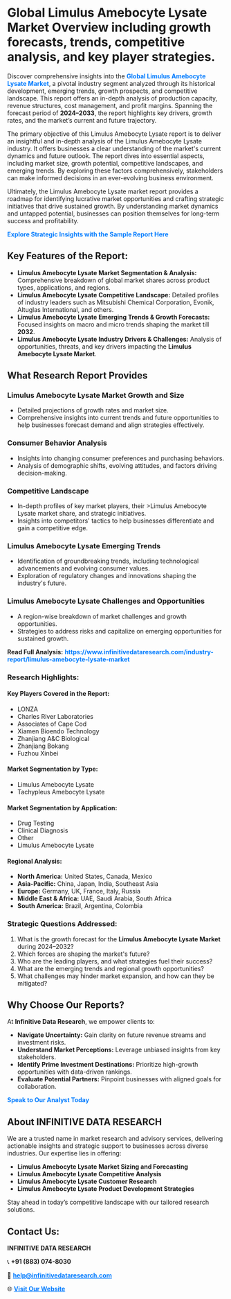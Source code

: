<h1>Global Limulus Amebocyte Lysate Market Overview including growth forecasts, trends, competitive analysis, and key player strategies.</h1>
<p>
Discover comprehensive insights into the 
<a href="https://www.infinitivedataresearch.com/industry-report/limulus-amebocyte-lysate-market" rel="dofollow" style="color: #007BFF; text-decoration: none;"><strong>Global Limulus Amebocyte Lysate Market</strong></a>, a pivotal industry segment analyzed through its historical development, emerging trends, growth prospects, and competitive landscape. This report offers an in-depth analysis of production capacity, revenue structures, cost management, and profit margins. Spanning the forecast period of <strong>2024–2033</strong>, the report highlights key drivers, growth rates, and the market’s current and future trajectory.
</p>
<p>
The primary objective of this Limulus Amebocyte Lysate report is to deliver an insightful and in-depth analysis of the Limulus Amebocyte Lysate industry. It offers businesses a clear understanding of the market's current dynamics and future outlook. The report dives into essential aspects, including market size, growth potential, competitive landscapes, and emerging trends. By exploring these factors comprehensively, stakeholders can make informed decisions in an ever-evolving business environment.
</p>
<p>
Ultimately, the Limulus Amebocyte Lysate market report provides a roadmap for identifying lucrative market opportunities and crafting strategic initiatives that drive sustained growth. By understanding market dynamics and untapped potential, businesses can position themselves for long-term success and profitability.
</p>
<p>
<a href="https://www.infinitivedataresearch.com/request-sample/reportId=103446" style="color: #007BFF; text-decoration: none;"><strong>Explore Strategic Insights with the Sample Report Here</strong></a>
</p>

<h2>Key Features of the Report:</h2>
<ul>
<li><strong>Limulus Amebocyte Lysate Market Segmentation & Analysis:</strong> Comprehensive breakdown of global market shares across product types, applications, and regions.</li>
<li><strong>Limulus Amebocyte Lysate Competitive Landscape:</strong> Detailed profiles of industry leaders such as Mitsubishi Chemical Corporation, Evonik, Altuglas International, and others.</li>
<li><strong>Limulus Amebocyte Lysate Emerging Trends & Growth Forecasts:</strong> Focused insights on macro and micro trends shaping the market till <strong>2032</strong>.</li>
<li><strong>Limulus Amebocyte Lysate Industry Drivers & Challenges:</strong> Analysis of opportunities, threats, and key drivers impacting the <strong>Limulus Amebocyte Lysate Market</strong>.</li>
</ul>

<h2>What Research Report Provides</h2>
<h3>Limulus Amebocyte Lysate Market Growth and Size</h3>
<ul>
<li>Detailed projections of growth rates and market size.</li>
<li>Comprehensive insights into current trends and future opportunities to help businesses forecast demand and align strategies effectively.</li>
</ul>

<h3>Consumer Behavior Analysis</h3>
<ul>
<li>Insights into changing consumer preferences and purchasing behaviors.</li>
<li>Analysis of demographic shifts, evolving attitudes, and factors driving decision-making.</li>
</ul>

<h3>Competitive Landscape</h3>
<ul>
<li>In-depth profiles of key market players, their >Limulus Amebocyte Lysate market share, and strategic initiatives.</li>
<li>Insights into competitors' tactics to help businesses differentiate and gain a competitive edge.</li>
</ul>

<h3>Limulus Amebocyte Lysate Emerging Trends</h3>
<ul>
<li>Identification of groundbreaking trends, including technological advancements and evolving consumer values.</li>
<li>Exploration of regulatory changes and innovations shaping the industry's future.</li>
</ul>

<h3>Limulus Amebocyte Lysate Challenges and Opportunities</h3>
<ul>
<li>A region-wise breakdown of market challenges and growth opportunities.</li>
<li>Strategies to address risks and capitalize on emerging opportunities for sustained growth.</li>
</ul>
<p><strong>Read Full Analysis:</strong> <a href="https://www.infinitivedataresearch.com/industry-report/limulus-amebocyte-lysate-market" rel="dofollow" style="color: #007BFF; text-decoration: none;"><strong>https://www.infinitivedataresearch.com/industry-report/limulus-amebocyte-lysate-market</strong></a></p>
<h3>Research Highlights:</h3>
<h4>Key Players Covered in the Report:</h4>
<ul><li>LONZA</li><li>Charles River Laboratories</li><li>Associates of Cape Cod</li><li>Xiamen Bioendo Technology</li><li>Zhanjiang A&amp;C Biological</li><li>Zhanjiang Bokang</li><li>Fuzhou Xinbei</li></ul>
<h4>Market Segmentation by Type:</h4>
<ul><li>Limulus Amebocyte Lysate</li><li>Tachypleus Amebocyte Lysate</li></ul>
<h4>Market Segmentation by Application:</h4>
<ul><li>Drug Testing</li><li>Clinical Diagnosis</li><li>Other</li><li>Limulus Amebocyte Lysate</li></ul>

<h4>Regional Analysis:</h4>
<ul>
<li><strong>North America:</strong> United States, Canada, Mexico</li>
<li><strong>Asia-Pacific:</strong> China, Japan, India, Southeast Asia</li>
<li><strong>Europe:</strong> Germany, UK, France, Italy, Russia</li>
<li><strong>Middle East & Africa:</strong> UAE, Saudi Arabia, South Africa</li>
<li><strong>South America:</strong> Brazil, Argentina, Colombia</li>
</ul>

<h3>Strategic Questions Addressed:</h3>
<ol>
<li>What is the growth forecast for the <strong>Limulus Amebocyte Lysate Market</strong> during 2024–2032?</li>
<li>Which forces are shaping the market's future?</li>
<li>Who are the leading players, and what strategies fuel their success?</li>
<li>What are the emerging trends and regional growth opportunities?</li>
<li>What challenges may hinder market expansion, and how can they be mitigated?</li>
</ol>

<h2>Why Choose Our Reports?</h2>
<p>At <strong>Infinitive Data Research</strong>, we empower clients to:</p>
<ul>
<li><strong>Navigate Uncertainty:</strong> Gain clarity on future revenue streams and investment risks.</li>
<li><strong>Understand Market Perceptions:</strong> Leverage unbiased insights from key stakeholders.</li>
<li><strong>Identify Prime Investment Destinations:</strong> Prioritize high-growth opportunities with data-driven rankings.</li>
<li><strong>Evaluate Potential Partners:</strong> Pinpoint businesses with aligned goals for collaboration.</li>
</ul>
<p><a href="https://www.infinitivedataresearch.com/industry-report/limulus-amebocyte-lysate-market" rel="dofollow" style="color: #007BFF; text-decoration: none;"><strong>Speak to Our Analyst Today</strong></a></p>

<h2>About INFINITIVE DATA RESEARCH</h2>
<p>We are a trusted name in market research and advisory services, delivering actionable insights and strategic support to businesses across diverse industries. Our expertise lies in offering:</p>
<ul>
<li><strong>Limulus Amebocyte Lysate Market Sizing and Forecasting</strong></li>
<li><strong>Limulus Amebocyte Lysate Competitive Analysis</strong></li>
<li><strong>Limulus Amebocyte Lysate Customer Research</strong></li>
<li><strong>Limulus Amebocyte Lysate Product Development Strategies</strong></li>
</ul>
<p>Stay ahead in today’s competitive landscape with our tailored research solutions.</p>

<h2>Contact Us:</h2>
<p><strong>INFINITIVE DATA RESEARCH</strong></p>
<p>📞 <strong>+91 (883) 074-8030</strong></p>
<p>📧 <strong><a href="mailto:help@infinitivedataresearch.com" style="color: #007BFF;">help@infinitivedataresearch.com</a></strong></p>
<p>🌐 <strong><a href="https://www.infinitivedataresearch.com" rel="dofollow" style="color: #007BFF;">Visit Our Website</a></strong></p>